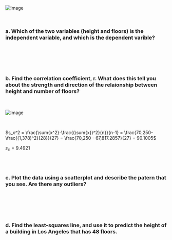 
![image](https://github.com/user-attachments/assets/75c1cb07-6e26-4aa7-bd44-74b285db7ea6)

<br/>

### a. Which of the two variables (height and floors) is the independent variable, and which is the dependent varible?

<br/>

<br/>

<br/>

<br/>

### b. Find the correlation coefficient, r. What does this tell you about the strength and direction of the relaionship between height and number of floors?

<br/>

![image](https://github.com/user-attachments/assets/0e5d84ff-eda4-4ff3-b756-d68170caf939)

<br/>

$s_x^2 = \frac{\sum{x^2}-\frac{(\sum{x})^2}{n}}{n-1} = \frac{70,250-\frac{(1,378)^2}{28}}{27} = \frac{70,250 - 67,817.2857}{27} = 90.1005$

$s_x = 9.4921$

<br/>

<br/>

### c. Plot the data using a scatterplot and describe the patern that you see. Are there any outliers?

<br/>

<br/>

<br/>

<br/>

### d. Find the least-squares line, and use it to predict the height of a building in Los Angeles that has 48 floors.

<br/>

<br/>

<br/>

<br/>
